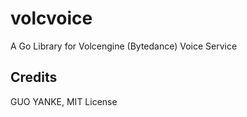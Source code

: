 # volcvoice

A Go Library for Volcengine (Bytedance) Voice Service

## Credits

GUO YANKE, MIT License